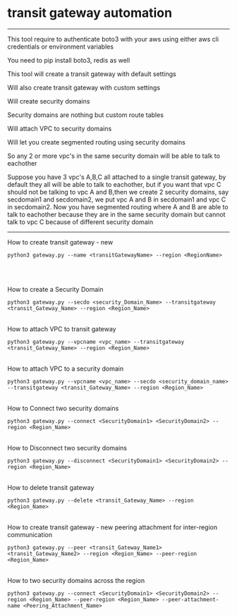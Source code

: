 # transit gateway automation
----------------------------

<p>This tool require to authenticate boto3 with your aws using either aws cli credentials or environment variables</p>
<p>You need to pip install boto3, redis as well</p>
<p>This tool will create a transit gateway with default settings</p>
<p>Will also create transit gateway with custom settings</p>
<p>Will create security domains</p>
<p>Security domains are nothing but custom route tables</p>
<p>Will attach VPC to security domains</p>
<p>Will let you create segmented routing using security domains</p>
<p>So any 2 or more vpc's in the same security domain will be able to talk to eachother</p>
<p>Suppose you have 3 vpc's A,B,C all attached to a single transit gateway, by default they all will be able to talk to eachother, but if you want that vpc C should not be talking to vpc A and B,then we create 2 security domains, say secdomain1 and secdomain2, we put vpc A and B in secdomain1 and vpc C in secdomain2. Now you have segmented routing where A and B are able to talk to eachother because they are in the same security domain but cannot talk to vpc C because of different security domain</p>

---------------------------------------------------------------------


<p>How to create transit gateway - new</p>

```python3 gateway.py --name <transitGatewayName> --region <RegionName>```

<br></br>
<p>How to create a Security Domain</p>

```python3 gateway.py --secdo <security_Domain_Name> --transitgateway <transit_Gateway_Name> --region <Region_Name>```
<br></br>

<p>How to attach VPC to transit gateway</p>

```python3 gateway.py --vpcname <vpc_name> --transitgateway <transit_Gateway_Name> --region <Region_Name>```
<br></br>
<p>How to attach VPC to a security domain</p>

```python3 gateway.py --vpcname <vpc_name> --secdo <security_domain_name> --transitgateway <transit_Gateway_Name> --region <Region_Name>```
<br></br>

<p>How to Connect two security domains</p>

```python3 gateway.py --connect <SecurityDomain1> <SecurityDomain2> --region <Region_Name>```
<br></br>

<p>How to Disconnect two security domains</p>

```python3 gateway.py --disconnect <SecurityDomain1> <SecurityDomain2> --region <Region_Name>```
<br></br>

<p>How to delete transit gateway</p>

```python3 gateway.py --delete <transit_Gateway_Name> --region <Region_Name>```
<br></br>

<p>How to create transit gateway - new peering attachment for inter-region communication</p>

```python3 gateway.py --peer <transit_Gateway_Name1> <transit_Gateway_Name2> --region <Region_Name> --peer-region <Region_Name>```
<br></br>

<p>How to two security domains across the region</p>

```python3 gateway.py --connect <SecurityDomain1> <SecurityDomain2> --region <Region_Name> --peer-region <Region_Name> --peer-attachment-name <Peering_Attachment_Name>```


